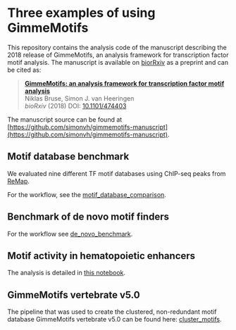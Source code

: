 # Three examples of using GimmeMotifs

This repository contains the analysis code of the manuscript describing the 2018 release of GimmeMotifs, an analysis framework for transcription factor motif analysis. The manuscript is available on [biorRxiv](https://doi.org/10.1101/474403) as a preprint and can be cited as:

> [**GimmeMotifs: an analysis framework for transcription factor motif analysis**](https://doi.org/10.1101/474403) <br>
Niklas Bruse, Simon J. van Heeringen<br>
_bioRxiv_ (2018) DOI: [10.1101/474403](https://doi.org/10.1101/474403)

The manuscript source can be found at [https://github.com/simonvh/gimmemotifs-manuscript](https://github.com/simonvh/gimmemotifs-manuscript).

## Motif database benchmark

We evaluated nine different TF motif databases using ChIP-seq peaks from [ReMap](http://pedagogix-tagc.univ-mrs.fr/remap/). 

For the workflow, see the [motif_database_comparison](motif_database_comparison).

## Benchmark of de novo motif finders

For the workflow see [de_novo_benchmark](de_novo_benchmark).

## Motif activity in hematopoietic enhancers

The analysis is detailed in [this
notebook](https://github.com/vanheeringen-lab/gimme-analysis/blob/master/hematopoietic_enhancers/maelstrom_hematopoietic_H3K27ac.ipynb).

## GimmeMotifs vertebrate v5.0

The pipeline that was used to create the clustered, non-redundant motif database GimmeMotifs vertebrate v5.0 can be found here: [cluster_motifs](cluster_motifs).
